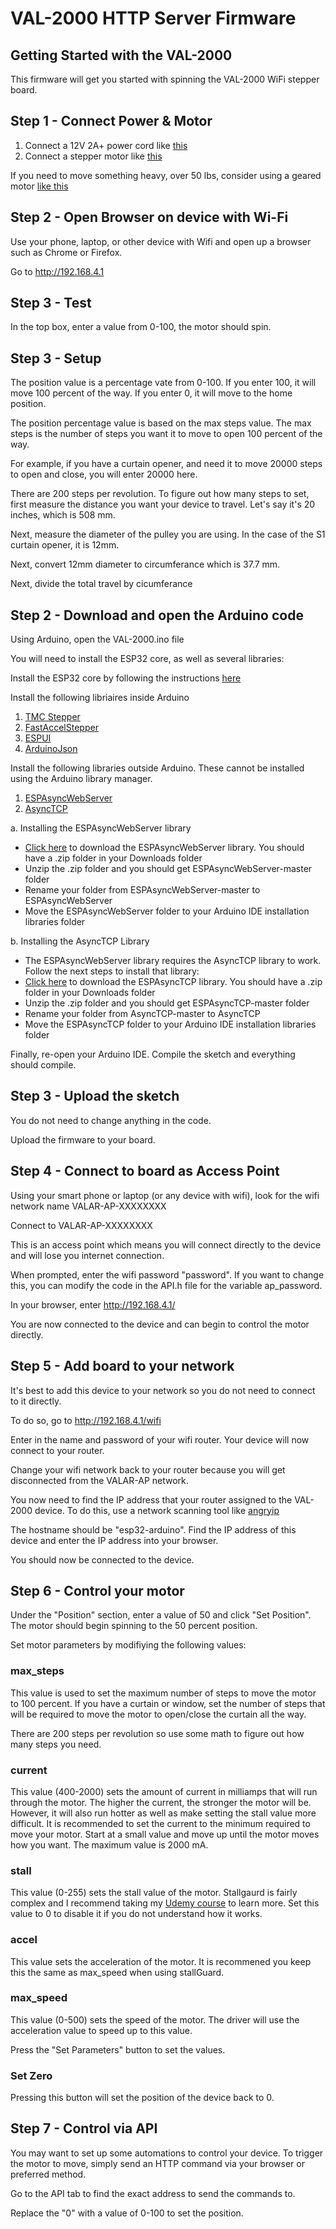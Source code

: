 # VAL-2000 HTTP Server Firmware
## Getting Started with the VAL-2000

This firmware will get you started with spinning the VAL-2000 WiFi stepper board.

## Step 1 - Connect Power & Motor
1. Connect a 12V 2A+ power cord like [this](https://amzn.to/30qsbh7)
2. Connect a stepper motor like [this](https://amzn.to/3kUWkP4)

If you need to move something heavy, over 50 lbs, consider using a geared motor [like this](https://amzn.to/3c9xmI0)

## Step 2 - Open Browser on device with Wi-Fi
Use your phone, laptop, or other device with Wifi and open up a browser such as Chrome or Firefox.

Go to http://192.168.4.1

## Step 3 - Test

In the top box, enter a value from 0-100, the motor should spin.


## Step 3 - Setup

The position value is a percentage vate from 0-100. If you enter 100, it will move 100 percent of the way. If you enter 0, it will move to the home position.

The position percentage value is based on the max steps value. The max steps is the number of steps you want it to move to open 100 percent of the way. 

For example, if you have a curtain opener, and need it to move 20000 steps to open and close, you will enter 20000 here. 

There are 200 steps per revolution. To figure out how many steps to set, first measure the distance you want your device to travel. Let's say it's 20 inches, which is 508 mm.

Next, measure the diameter of the pulley you are using. In the case of the S1 curtain opener, it is 12mm.

Next, convert 12mm diameter to circumferance which is 37.7 mm.

Next, divide the total travel by cicumferance 

## Step 2 - Download and open the Arduino code
Using Arduino, open the VAL-2000.ino file

You will need to install the ESP32 core, as well as several libraries:

Install the ESP32 core by following the instructions [here](https://randomnerdtutorials.com/installing-the-esp32-board-in-arduino-ide-windows-instructions/)

Install the following libriaires inside Arduino
1. [TMC Stepper](https://www.arduino.cc/reference/en/libraries/tmcstepper/)
2. [FastAccelStepper](https://www.arduino.cc/reference/en/libraries/fastaccelstepper/)
4. [ESPUI](https://github.com/s00500/ESPUI)
5. [ArduinoJson](https://www.arduino.cc/reference/en/libraries/arduinojson/)

Install the following libraries outside Arduino. These cannot be installed using the Arduino library manager.
1. [ESPAsyncWebServer](https://github.com/me-no-dev/ESPAsyncWebServer)
2. [AsyncTCP](https://github.com/me-no-dev/AsyncTCP)  

a. Installing the ESPAsyncWebServer library

- [Click here](https://github.com/me-no-dev/ESPAsyncWebServer/archive/refs/heads/master.zip) to download the ESPAsyncWebServer library. You should have a .zip folder in your Downloads folder
- Unzip the .zip folder and you should get ESPAsyncWebServer-master folder
- Rename your folder from ESPAsyncWebServer-master to ESPAsyncWebServer
- Move the ESPAsyncWebServer folder to your Arduino IDE installation libraries folder

b. Installing the AsyncTCP Library

- The ESPAsyncWebServer library requires the AsyncTCP library to work. Follow the next steps to install that library:
- [Click here](https://github.com/me-no-dev/AsyncTCP/archive/refs/heads/master.zip) to download the ESPAsyncTCP library. You should have a .zip folder in your Downloads folder
- Unzip the .zip folder and you should get ESPAsyncTCP-master folder
- Rename your folder from AsyncTCP-master to AsyncTCP
- Move the ESPAsyncTCP folder to your Arduino IDE installation libraries folder

Finally, re-open your Arduino IDE. Compile the sketch and everything should compile.

## Step 3 - Upload the sketch
You do not need to change anything in the code.

Upload the firmware to your board.


## Step 4 - Connect to board as Access Point

Using your smart phone or laptop (or any device with wifi), look for the wifi network name VALAR-AP-XXXXXXXX

Connect to VALAR-AP-XXXXXXXX

This is an access point which means you will connect directly to the device and will lose you internet connection.

When prompted, enter the wifi password "password". If you want to change this, you can modify the code in the API.h file for the variable ap_password.

In your browser, enter http://192.168.4.1/

You are now connected to the device and can begin to control the motor directly.

## Step 5 - Add board to your network

It's best to add this device to your network so you do not need to connect to it directly. 

To do so, go to http://192.168.4.1/wifi

Enter in the name and password of your wifi router. Your device will now connect to your router.

Change your wifi network back to your router because you will get disconnected from the VALAR-AP network.

You now need to find the IP address that your router assigned to the VAL-2000 device. To do this, use a network scanning tool like [angryip](https://angryip.org/)

The hostname should be "esp32-arduino". Find the IP address of this device and enter the IP address into your browser.

You should now be connected to the device.

## Step 6 - Control your motor

Under the "Position" section, enter a value of 50 and click "Set Position". The motor should begin spinning to the 50 percent position.

Set motor parameters by modifiying the following values:

### max_steps
This value is used to set the maximum number of steps to move the motor to 100 percent. If you have a curtain or window, set the number of steps that will be required to move the motor to open/close the curtain all the way. 

There are 200 steps per revolution so use some math to figure out how many steps you need.

### current
This value (400-2000) sets the amount of current in milliamps that will run through the motor. The higher the current, the stronger the motor will be. However, it will also run hotter as well as make setting the stall value more difficult. It is recommended to set the current to the minimum required to move your motor. Start at a small value and move up until the motor moves how you want. The maximum value is 2000 mA. 

### stall
This value (0-255) sets the stall value of the motor. Stallgaurd is fairly complex and I recommend taking my [Udemy course](https://www.udemy.com/course/trinamic/?referralCode=F21BCEB4F4C3C664D13A) to learn more. Set this value to 0 to disable it if you do not understand how it works.

### accel
This value sets the acceleration of the motor. It is recommened you keep this the same as max_speed when using stallGuard.

### max_speed
This value (0-500) sets the speed of the motor. The driver will use the acceleration value to speed up to this value.

Press the "Set Parameters" button to set the values.

### Set Zero
Pressing this button will set the position of the device back to 0. 


## Step 7 - Control via API

You may want to set up some automations to control your device. To trigger the motor to move, simply send an HTTP command via your browser or preferred method.

Go to the API tab to find the exact address to send the commands to.

Replace the "0" with a value of 0-100 to set the position.
